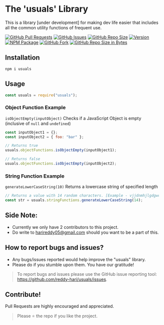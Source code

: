 # The 'usuals' Library

This is a library [under development] for making dev life easier that includes all the common utility functions of frequent use.

[![GitHub Pull Requests](https://img.shields.io/github/issues-pr/reddy-hari/usuals)](https://github.com/reddy-hari/usuals/pulls)
[![GitHub Issues](https://img.shields.io/github/issues-raw/reddy-hari/usuals)](https://github.com/reddy-hari/usuals/issues)
[![GitHub Repo Size](https://img.shields.io/github/repo-size/reddy-hari/usuals)](https://github.com/reddy-hari/usuals)
[![Version](https://img.shields.io/npm/v/usuals)](https://www.npmjs.com/package/usuals)
[![NPM Package](https://img.shields.io/npm/l/usuals)](https://www.npmjs.com/package/usuals)
[![GitHub Fork](https://img.shields.io/github/forks/reddy-hari/usuals?style=social)](https://github.com/reddy-hari/usuals)
[![GitHub Repo Size in Bytes](https://img.shields.io/github/languages/code-size/reddy-hari/usuals)](https://github.com/reddy-hari/usuals)

## Installation

```
npm i usuals
```

## Usage

```javascript
const usuals = require("usuals");
```

### Object Function Example

`isObjectEmpty(inputObject)`
Checks if a JavaScript Object is empty (inclusive of `null` and `undefined`)

```javascript
const inputObject1 = {};
const inputObject2 = { foo: "bar" };

// Returns true
usuals.objectFunctions.isObjectEmpty(inputObject1);

// Returns false
usuals.objectFunctions.isObjectEmpty(inputObject2);
```

### String Function Example

`generateLowerCaseString(10)`
Returns a lowercase string of specified length

```javascript
// Returns a value with 14 random characters. [Example - vjjdnmhjlgdgwc]
const str = usuals.stringFunctions.generateLowerCaseString(14);
```

## <a name="side-note"></a> Side Note:

- Currently we only have 2 contributors to this project.
- Do write to harireddy05@gmail.com should you want to be a part of this.

## <a name="bugs"></a> How to report bugs and issues?

- Any bugs/issues reported would help improve the "usuals" library.
- Please do if you stumble upon them. You have our gratitude!

> To report bugs and issues please use the GitHub issue reporting tool: https://github.com/reddy-hari/usuals/issues.

## <a name="contribute"></a> Contribute!

Pull Requests are highly encouraged and appreciated.

> Please :star: the repo if you like the project.
